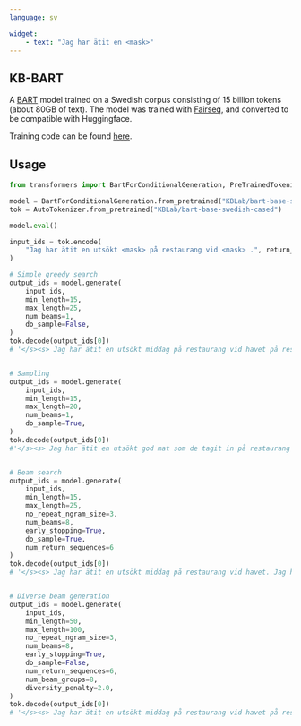 ```yaml
---
language: sv

widget:
    - text: "Jag har ätit en <mask>"
---
```


## KB-BART

A [BART](https://arxiv.org/abs/1910.13461) model trained on a Swedish corpus consisting of 15 billion tokens (about 80GB of text). The model was trained with [Fairseq](https://github.com/pytorch/fairseq), and converted to be compatible with Huggingface. 

Training code can be found [here](https://github.com/kb-labb/kb_bart).

## Usage

```python
from transformers import BartForConditionalGeneration, PreTrainedTokenizerFast, AutoTokenizer

model = BartForConditionalGeneration.from_pretrained("KBLab/bart-base-swedish-cased")
tok = AutoTokenizer.from_pretrained("KBLab/bart-base-swedish-cased")

model.eval()

input_ids = tok.encode(
    "Jag har ätit en utsökt <mask> på restaurang vid <mask> .", return_tensors="pt"
)

# Simple greedy search
output_ids = model.generate(
    input_ids,
    min_length=15,
    max_length=25,
    num_beams=1,
    do_sample=False,
)
tok.decode(output_ids[0])
# '</s><s> Jag har ätit en utsökt middag på restaurang vid havet på restaurang vid havet på restaurang vid havet.</s>'


# Sampling
output_ids = model.generate(
    input_ids,
    min_length=15,
    max_length=20,
    num_beams=1,
    do_sample=True,
)
tok.decode(output_ids[0])
#'</s><s> Jag har ätit en utsökt god mat som de tagit in på restaurang vid avröjda</s>'


# Beam search
output_ids = model.generate(
    input_ids,
    min_length=15,
    max_length=25,
    no_repeat_ngram_size=3,
    num_beams=8,
    early_stopping=True,
    do_sample=True,
    num_return_sequences=6
)
tok.decode(output_ids[0])
# '</s><s> Jag har ätit en utsökt middag på restaurang vid havet. Jag har varit ute och gått en sväng.</s><pad><pad>'


# Diverse beam generation
output_ids = model.generate(
    input_ids,
    min_length=50,
    max_length=100,
    no_repeat_ngram_size=3,
    num_beams=8,
    early_stopping=True,
    do_sample=False,
    num_return_sequences=6,
    num_beam_groups=8,
    diversity_penalty=2.0,
)
tok.decode(output_ids[0])
# '</s><s> Jag har ätit en utsökt middag på restaurang vid havet på restaurang. Jag har varit på restaurang i två dagar... Jag..,..!!!.. Så.. Nu.. Hej.. Vi.. Här.</s>'

```